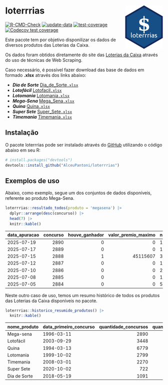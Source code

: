 
<!-- README.md is generated from README.Rmd. Please edit that file -->

# loterrrias <img src="man/figures/logo.png" align="right" height="139" />

<!-- badges: start -->

[![R-CMD-Check](https://github.com/AlceuPantoni/loterrrias/actions/workflows/R-CMD-check.yaml/badge.svg?branch=main)](https://github.com/AlceuPantoni/loterrrias/actions/workflows/R-CMD-check.yaml)
[![update-data](https://github.com/AlceuPantoni/loterrrias/actions/workflows/update-data.yaml/badge.svg)](https://github.com/AlceuPantoni/loterrrias/actions/workflows/update-data.yaml)
[![test-coverage](https://github.com/AlceuPantoni/loterrrias/actions/workflows/test-coverage.yaml/badge.svg?branch=main)](https://github.com/AlceuPantoni/loterrrias/actions/workflows/test-coverage.yaml)
[![Codecov test
coverage](https://codecov.io/gh/AlceuPantoni/loterrrias/branch/main/graph/badge.svg)](https://codecov.io/gh/AlceuPantoni/loterrrias?branch=main)
<!-- badges: end -->

Este pacote tem por objetivo disponilizar os dados de diversos produtos
das Loterias da Caixa.

Os dados foram obtidos diretamente do site das [Loterias da
Caixa](https://loterias.caixa.gov.br/Paginas/default.aspx) através do
uso de técnicas de Web Scraping.

Caso necessário, é possível fazer download das base de dados em formado
**.xlsx** através dos links abaixo:

- ***Dia de Sorte***
  [Dia_de_Sorte`.xlsx`](https://raw.githubusercontent.com/AlceuPantoni/loterrrias/main/data-raw/resultados_diadesorte.xlsx)
- ***Lotofácil***
  [Lotofacil`.xlsx`](https://raw.githubusercontent.com/AlceuPantoni/loterrrias/main/data-raw/resultados_lotofacil.xlsx)
- ***Lotomania***
  [Lotomania`.xlsx`](https://raw.githubusercontent.com/AlceuPantoni/loterrrias/main/data-raw/resultados_lotomania.xlsx)
- ***Mega-Sena***
  [Mega_Sena`.xlsx`](https://raw.githubusercontent.com/AlceuPantoni/loterrrias/main/data-raw/resultados_megasena.xlsx)
- ***Quina***
  [Quina`.xlsx`](https://raw.githubusercontent.com/AlceuPantoni/loterrrias/main/data-raw/resultados_quina.xlsx)
- ***Super Sete***
  [Super_Sete`.xlsx`](https://raw.githubusercontent.com/AlceuPantoni/loterrrias/main/data-raw/resultados_supersete.xlsx)
- ***Timemania***
  [Timemania`.xlsx`](https://raw.githubusercontent.com/AlceuPantoni/loterrrias/main/data-raw/resultados_timemania.xlsx)

## Instalação

O pacote loterrrias pode ser instalado através do
[GitHub](https://github.com/) utilizando o código abaixo em seu R:

``` r
# install.packages("devtools")
devtools::install_github("AlceuPantoni/loterrrias")
```

## Exemplos de uso

Abaixo, como exemplo, segue um dos conjuntos de dados disponíveis,
referente ao produto Mega-Sena.

``` r
loterrrias::resultado_todos(produto = 'megasena') |> 
  dplyr::arrange(desc(concurso)) |> 
  head(7) |> 
  knitr::kable()
```

| data_apuracao | concurso | houve_ganhador | valor_premio_maximo | numeros_sorteados | num_1 | num_2 | num_3 | num_4 | num_5 | num_6 |
|:--------------|---------:|---------------:|--------------------:|:------------------|------:|------:|------:|------:|------:|------:|
| 2025-07-19    |     2890 |              0 |                   0 | 15;16;18;32;35;54 |    15 |    16 |    18 |    32 |    35 |    54 |
| 2025-07-17    |     2889 |              0 |                   0 | 13;16;36;39;40;55 |    13 |    16 |    36 |    39 |    40 |    55 |
| 2025-07-15    |     2888 |              1 |            45115607 | 3;9;15;27;39;59   |     3 |     9 |    15 |    27 |    39 |    59 |
| 2025-07-12    |     2887 |              0 |                   0 | 14;29;30;50;53;57 |    14 |    29 |    30 |    50 |    53 |    57 |
| 2025-07-10    |     2886 |              0 |                   0 | 2;13;19;20;55;59  |     2 |    13 |    19 |    20 |    55 |    59 |
| 2025-07-08    |     2885 |              0 |                   0 | 10;25;28;36;37;56 |    10 |    25 |    28 |    36 |    37 |    56 |
| 2025-07-05    |     2884 |              0 |                   0 | 5;31;34;37;52;56  |     5 |    31 |    34 |    37 |    52 |    56 |

Neste outro caso de uso, temos um resumo histórico de todos os produtos
das Loterias da Caixa disponíveis no pacote.

``` r
loterrrias::historico_resumido_produtos() |> 
  knitr::kable()
```

| nome_produto | data_primeiro_concurso | quantidade_concursos | quantidade_concursos_com_ganhador | percentual_com_ganhador | media_premiacao | maior_premio | menor_premio | total_dezenas_sorteadas | numero_mais_sorteado | numero_menos_sorteado |
|:-------------|:-----------------------|---------------------:|----------------------------------:|------------------------:|----------------:|-------------:|-------------:|------------------------:|---------------------:|----------------------:|
| Mega-sena    | 1996-03-11             |                 2890 |                               636 |                    0.22 |      26131998.4 |    289420865 |    348732.75 |                   17340 |                   10 |                    26 |
| Lotofácil    | 2003-09-29             |                 3448 |                              3049 |                    0.88 |        970149.4 |      8252873 |     10712.22 |                   51720 |                   20 |                    16 |
| Quina        | 1994-03-13             |                 6779 |                              2601 |                    0.38 |       3565050.0 |    579215957 |     14230.37 |                   33895 |                    4 |                    47 |
| Lotomania    | 1999-10-02             |                 2799 |                               696 |                    0.25 |       2542702.5 |     37261930 |    109348.66 |                   55980 |                   47 |                    96 |
| Timemania    | 2008-03-01             |                 2270 |                                78 |                    0.03 |      25486153.3 |    818652938 |    164711.44 |                   15890 |                   20 |                    53 |
| Super Sete   | 2020-10-02             |                  722 |                                29 |                    0.04 |       3086601.8 |     10146164 |    124747.77 |                    5054 |                    7 |                     1 |
| Dia de Sorte | 2018-05-19             |                 1091 |                               341 |                    0.31 |        815884.7 |      4872572 |     59101.35 |                    7637 |                   10 |                     1 |
